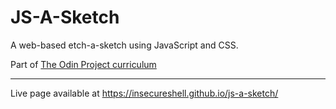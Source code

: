 # JS-A-Sketch
A web-based etch-a-sketch using JavaScript and CSS.

Part of [The Odin Project curriculum](https://www.theodinproject.com/paths/foundations/courses/foundations/lessons/etch-a-sketch-project)
***

Live page available at https://insecureshell.github.io/js-a-sketch/

